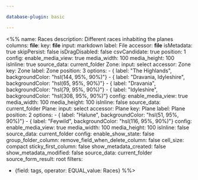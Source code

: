 ```yaml
---

database-plugin: basic

---
```


<%%
name: Races
description: Different races inhabiting the planes
columns:
  __file__:
    key: __file__
    input: markdown
    label: File
    accessor: __file__
    isMetadata: true
    skipPersist: false
    isDragDisabled: false
    csvCandidate: true
    position: 1
    config:
      enable_media_view: true
      media_width: 100
      media_height: 100
      isInline: true
      source_data: current_folder
  Zone:
    input: select
    accessor: Zone
    key: Zone
    label: Zone
    position: 3
    options:
      - { label: "The Highlands", backgroundColor: "hsl(144, 95%, 90%)"}
      - { label: "Dravania, Idyleshire", backgroundColor: "hsl(65, 95%, 90%)"}
      - { label: "Dravania", backgroundColor: "hsl(79, 95%, 90%)"}
      - { label: "Idyleshire", backgroundColor: "hsl(308, 95%, 90%)"}
    config:
      enable_media_view: true
      media_width: 100
      media_height: 100
      isInline: false
      source_data: current_folder
  Plane:
    input: select
    accessor: Plane
    key: Plane
    label: Plane
    position: 2
    options:
      - { label: "Halune", backgroundColor: "hsl(51, 95%, 90%)"}
      - { label: "Feywild", backgroundColor: "hsl(116, 95%, 90%)"}
    config:
      enable_media_view: true
      media_width: 100
      media_height: 100
      isInline: false
      source_data: current_folder
config:
  enable_show_state: false
  group_folder_column: 
  remove_field_when_delete_column: false
  cell_size: compact
  sticky_first_column: false
  show_metadata_created: false
  show_metadata_modified: false
  source_data: current_folder
  source_form_result: root
filters:
  - {field: tags, operator: EQUAL,value: Races}
%%>